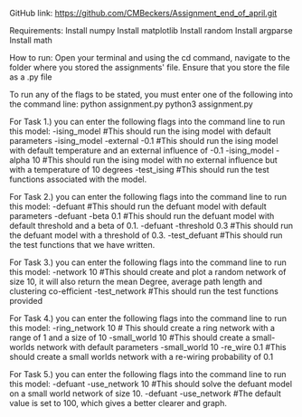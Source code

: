 GitHub link: https://github.com/CMBeckers/Assignment_end_of_april.git

Requirements:
Install numpy
Install matplotlib
Install random
Install argparse
Install math


How to run:
Open your terminal and using the cd command, navigate to the folder where you stored the assignments' file. 
Ensure that you store the file as a .py file

To run any of the flags to be stated, you must enter one of the following into the command line:
	python assignment.py <flag>
	python3 assignment.py <flag>
	

For Task 1.) you can enter the following flags into the command line to run this model:
	-ising_model #This should run the ising model with default parameters
	-ising_model -external -0.1 #This should run the ising model with default temperature and an external influence of -0.1
	-ising_model -alpha 10 #This should run the ising model with no external influence but with a temperature of 10 degrees
	-test_ising #This should run the test functions associated with the model. 


For Task 2.) you can enter the following flags into the command line to run this model:
	-defuant #This should run the defuant model with default parameters
	-defuant -beta 0.1 #This should run the defuant model with default threshold and a beta of 0.1.
	-defuant -threshold 0.3 #This should run the defuant model with a threshold of 0.3.
	-test_defuant #This should run the test functions that we have written.


For Task 3.) you can enter the following flags into the command line to run this model:
	-network 10 #This should create and plot a random network of size 10, it will also return the mean Degree, average path length and clustering co-efficient
	-test_network #This should run the test functions provided


For Task 4.) you can enter the following flags into the command line to run this model:
	-ring_network 10 # This should create a ring network with a range of 1 and a size of 10
	-small_world 10 #This should create a small-worlds network with default parameters
	-small_world 10 -re_wire 0.1 #This should create a small worlds network with a re-wiring probability of 0.1


For Task 5.) you can enter the following flags into the command line to run this model:
	-defuant -use_network 10 #This should solve the defuant model on a small world network of size 10.
 	-defuant -use_network #The default value is set to 100, which gives a better clearer and graph.



